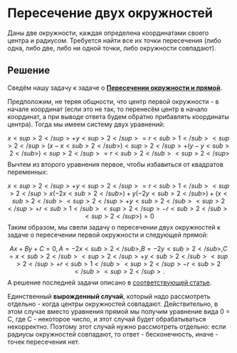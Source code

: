 # Пересечение двух окружностей

Даны две окружности, каждая определена координатами своего центра и радиусом. Требуется найти все их точки пересечения (либо одна, либо две, либо ни одной точки, либо окружности совпадают).

## Решение

Сведём нашу задачу к задаче о **[Пересечении окружности и прямой](circle_line_intersection)**.

Предположим, не теряя общности, что центр первой окружности - в начале координат (если это не так, то перенесём центр в начало координат, а при выводе ответа будем обратно прибавлять координаты центра). Тогда мы имеем систему двух уравнений:

$$ x<sup>2</sup> + y<sup>2</sup> = r<sub>1</sub><sup>2</sup>
(x - x<sub>2</sub>)<sup>2</sup> + (y - y<sub>2</sub>)<sup>2</sup> = r<sub>2</sub><sup>2</sup> $$
Вычтем из второго уравнения первое, чтобы избавиться от квадратов переменных:

$$ x<sup>2</sup> + y<sup>2</sup> = r<sub>1</sub><sup>2</sup>
x (-2x<sub>2</sub>) + y (-2y<sub>2</sub>) + (x<sub>2</sub><sup>2</sup> + y<sub>2</sub><sup>2</sup> + r<sub>1</sub><sup>2</sup> - r<sub>2</sub><sup>2</sup>) = 0 $$
Таким образом, мы свели задачу о пересечении двух окружностей к задаче о пересечении первой окружности и следующей прямой:

$$ Ax + By + C = 0,
A = -2x<sub>2</sub>,
B = -2y<sub>2</sub>,
C = x<sub>2</sub><sup>2</sup> + y<sub>2</sub><sup>2</sup> + r<sub>1</sub><sup>2</sup> - r<sub>2</sub><sup>2</sup>. $$
А решение последней задачи описано в [соответствующей статье](circle_line_intersection).

Единственный **вырожденный случай**, который надо рассмотреть отдельно - когда центры окружностей совпадают. Действительно, в этом случае вместо уравнения прямой мы получим уравнение вида 0 = С, где C - некоторое число, и этот случай будет обрабатываться некорректно. Поэтому этот случай нужно рассмотреть отдельно: если радиусы окружностей совпадают, то ответ - бесконечность, иначе - точек пересечения нет.
